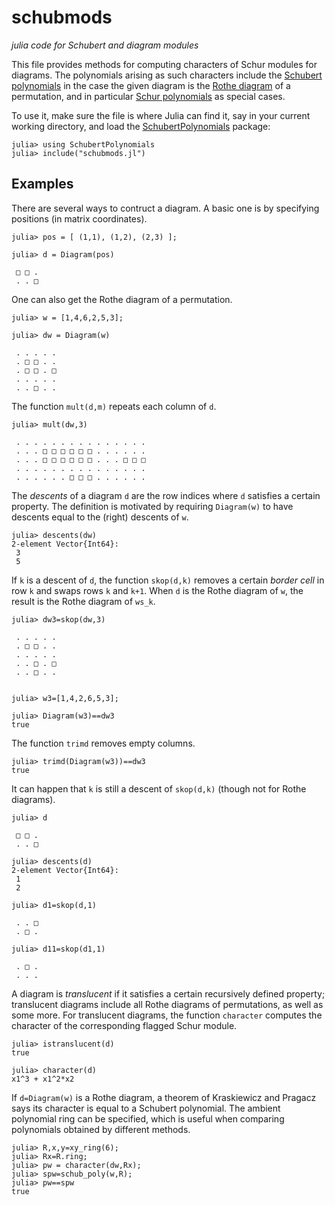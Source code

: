 # schubmods
*julia code for Schubert and diagram modules*

This file provides methods for computing characters of Schur modules for diagrams.  The polynomials arising as such characters include the [Schubert polynomials](https://en.wikipedia.org/wiki/Schubert_polynomial) in the case the given diagram is the [Rothe diagram](https://en.wikipedia.org/wiki/Permutation#Numbering_permutations) of a permutation, and in particular [Schur polynomials](https://en.wikipedia.org/wiki/Schur_polynomial) as special cases.  

To use it, make sure the file is where Julia can find it, say in your current working directory, and load the [SchubertPolynomials](https://github.com/pseudoeffective/SchubertPolynomials.jl/blob/main/README.md) package:

```julia-repl
julia> using SchubertPolynomials
julia> include("schubmods.jl")
```

## Examples

There are several ways to contruct a diagram.  A basic one is by specifying positions (in matrix coordinates).
```julia-repl
julia> pos = [ (1,1), (1,2), (2,3) ];

julia> d = Diagram(pos)

 □ □ . 
 . . □ 
```
One can also get the Rothe diagram of a permutation.
```julia-repl
julia> w = [1,4,6,2,5,3];

julia> dw = Diagram(w)

 . . . . . 
 . □ □ . . 
 . □ □ . □ 
 . . . . . 
 . . □ . . 
```
The function `mult(d,m)` repeats each column of `d`.
```julia-repl
julia> mult(dw,3)

 . . . . . . . . . . . . . . . 
 . . . □ □ □ □ □ □ . . . . . . 
 . . . □ □ □ □ □ □ . . . □ □ □ 
 . . . . . . . . . . . . . . . 
 . . . . . . □ □ □ . . . . . . 
```

The *descents* of a diagram `d` are the row indices where `d` satisfies a certain property.  The definition is motivated by requiring `Diagram(w)` to have descents equal to the (right) descents of `w`.
```julia-repl
julia> descents(dw)
2-element Vector{Int64}:
 3
 5
```

If `k` is a descent of `d`, the function `skop(d,k)` removes a certain *border cell* in row `k` and swaps rows `k` and `k+1`.  When `d` is the Rothe diagram of `w`, the result is the Rothe diagram of `ws_k`.
```julia-repl
julia> dw3=skop(dw,3)

 . . . . . 
 . □ □ . . 
 . . . . . 
 . . □ . □ 
 . . □ . . 


julia> w3=[1,4,2,6,5,3];

julia> Diagram(w3)==dw3
true
```
The function `trimd` removes empty columns.
```julia-repl
julia> trimd(Diagram(w3))==dw3
true
```
It can happen that `k` is still a descent of `skop(d,k)` (though not for Rothe diagrams).
```
julia> d

 □ □ . 
 . . □ 

julia> descents(d)
2-element Vector{Int64}:
 1
 2

julia> d1=skop(d,1)

 . . □ 
 . □ . 

julia> d11=skop(d1,1)

 . □ . 
 . . . 
```

A diagram is *translucent* if it satisfies a certain recursively defined property; translucent diagrams include all Rothe diagrams of permutations, as well as some more.  For translucent diagrams, the function `character` computes the character of the corresponding flagged Schur module.
```julia-repl
julia> istranslucent(d)
true

julia> character(d)
x1^3 + x1^2*x2
```
If `d=Diagram(w)` is a Rothe diagram, a theorem of Kraskiewicz and Pragacz says its character is equal to a Schubert polynomial.  The ambient polynomial ring can be specified, which is useful when comparing polynomials obtained by different methods.
```julia-repl
julia> R,x,y=xy_ring(6);
julia> Rx=R.ring;
julia> pw = character(dw,Rx);
julia> spw=schub_poly(w,R);
julia> pw==spw
true
```
